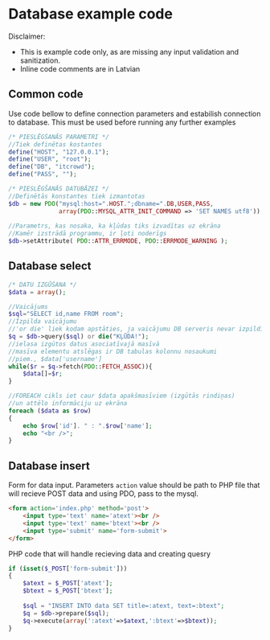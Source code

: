 
# Database example code
Disclaimer: 
- This is example code only, as are missing any input validation and sanitization.
- Inline code comments are in Latvian

## Common code
Use code bellow to define connection parameters and estabilish connection to database. This must be used before running any further examples
```php
/* PIESLĒGŠANĀS PARAMETRI */
//Tiek definētas kostantes
define("HOST", "127.0.0.1");
define("USER", "root");
define("DB", "itcrowd");
define("PASS", "");

/* PIESLĒGŠANĀS DATUBĀZEI */
//Definētās konstantes tiek izmantotas
$db = new PDO("mysql:host=".HOST.";dbname=".DB,USER,PASS,
              array(PDO::MYSQL_ATTR_INIT_COMMAND => 'SET NAMES utf8'));
              
//Parametrs, kas nosaka, ka kļūdas tiks izvadītas uz ekrāna
//Kamēr izstrādā programmu, ir ļoti noderīgs
$db->setAttribute( PDO::ATTR_ERRMODE, PDO::ERRMODE_WARNING );
```

## Database select
```php
/* DATU IZGŪŠANA */
$data = array();

//Vaicājums
$sql="SELECT id,name FROM room";
//Izpilda vaicājumu
//'or die' liek kodam apstāties, ja vaicājumu DB serveris nevar izpildīt (kļūda)
$q = $db->query($sql) or die("KĻŪDA!");
//ielasa izgūtos datus asociatīvajā masīvā
//masīva elementu atslēgas ir DB tabulas kolonnu nosaukumi
//piem., $data['username']
while($r = $q->fetch(PDO::FETCH_ASSOC)){
    $data[]=$r;
}

//FOREACH cikls iet caur $data apakšmasīviem (izgūtās rindiņas)
//un attēlo informāciju uz ekrāna
foreach ($data as $row)
{
    echo $row['id']. " : ".$row['name'];
    echo "<br />";
}
```

## Database insert

Form for data input. Parameters `action` value should be path to PHP file that will recieve POST data and using PDO, pass to the mysql.
```html
<form action='index.php' method='post'>
    <input type='text' name='atext'><br />
    <input type='text' name='btext'><br />
    <input type='submit' name='form-submit'>
</form>
```

PHP code that will handle recieving data and creating quesry
```php
if (isset($_POST['form-submit']))
{
    $atext = $_POST['atext'];
    $btext = $_POST['btext'];
    
    $sql = "INSERT INTO data SET title=:atext, text=:btext";
    $q = $db->prepare($sql);
    $q->execute(array(':atext'=>$atext,':btext'=>$btext));
}
```
